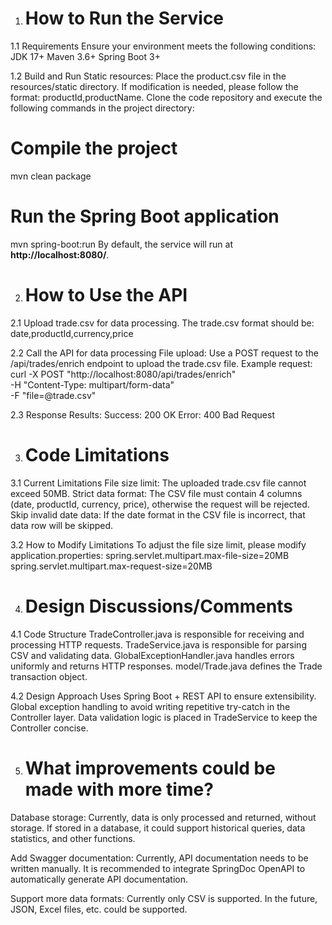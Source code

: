 1. # How to Run the Service
1.1 Requirements
Ensure your environment meets the following conditions:
JDK 17+
Maven 3.6+
Spring Boot 3+

1.2 Build and Run
Static resources:
Place the product.csv file in the resources/static directory. If modification is needed, please follow the format: productId,productName.
Clone the code repository and execute the following commands in the project directory:
# Compile the project
mvn clean package
# Run the Spring Boot application
mvn spring-boot:run
By default, the service will run at **http://localhost:8080/**.

2. # How to Use the API
2.1 Upload trade.csv for data processing. The trade.csv format should be: date,productId,currency,price

2.2 Call the API for data processing
File upload:
Use a POST request to the /api/trades/enrich endpoint to upload the trade.csv file.
Example request:
curl -X POST "http://localhost:8080/api/trades/enrich" \
-H "Content-Type: multipart/form-data" \
-F "file=@trade.csv"

2.3 Response Results:
Success: 200 OK
Error: 400 Bad Request

3. # Code Limitations

3.1 Current Limitations
File size limit: The uploaded trade.csv file cannot exceed 50MB.
Strict data format: The CSV file must contain 4 columns (date, productId, currency, price), otherwise the request will be rejected.
Skip invalid date data: If the date format in the CSV file is incorrect, that data row will be skipped.

3.2 How to Modify Limitations
To adjust the file size limit, please modify application.properties:
spring.servlet.multipart.max-file-size=20MB
spring.servlet.multipart.max-request-size=20MB

4. # Design Discussions/Comments
4.1 Code Structure
TradeController.java is responsible for receiving and processing HTTP requests.
TradeService.java is responsible for parsing CSV and validating data.
GlobalExceptionHandler.java handles errors uniformly and returns HTTP responses.
model/Trade.java defines the Trade transaction object.

4.2 Design Approach
Uses Spring Boot + REST API to ensure extensibility.
Global exception handling to avoid writing repetitive try-catch in the Controller layer.
Data validation logic is placed in TradeService to keep the Controller concise.

5. # What improvements could be made with more time?
Database storage:
Currently, data is only processed and returned, without storage. If stored in a database, it could support historical queries, data statistics, and other functions.

Add Swagger documentation:
Currently, API documentation needs to be written manually. It is recommended to integrate SpringDoc OpenAPI to automatically generate API documentation.

Support more data formats:
Currently only CSV is supported. In the future, JSON, Excel files, etc. could be supported.